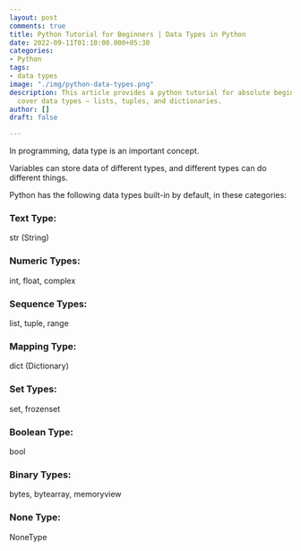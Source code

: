```yaml
---
layout: post
comments: true
title: Python Tutorial for Beginners | Data Types in Python
date: 2022-09-11T01:10:00.000+05:30
categories:
- Python
tags:
- data types
image: "./img/python-data-types.png"
description: This article provides a python tutorial for absolute beginners. We will
  cover data types – lists, tuples, and dictionaries.
author: []
draft: false

---
```

In programming, data type is an important concept.

Variables can store data of different types, and different types can do different things.

Python has the following data types built-in by default, in these categories:

### Text Type:

str (String)

### Numeric Types:

int, float, complex

### Sequence Types:

list, tuple, range

### Mapping Type:

dict (Dictionary)

### Set Types:

set, frozenset

### Boolean Type:	

bool

### Binary Types:	

bytes, bytearray, memoryview

### None Type:	

NoneType
